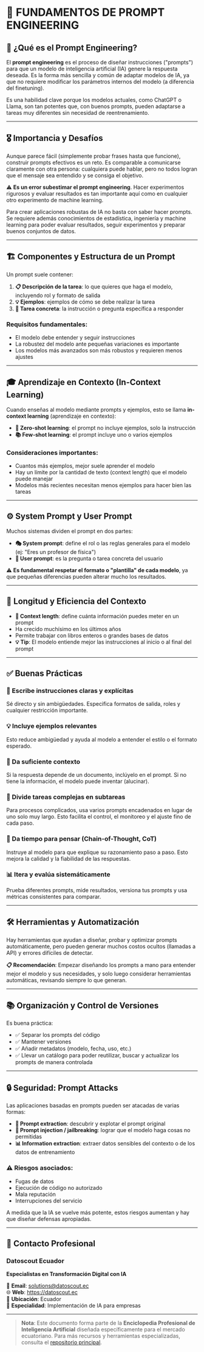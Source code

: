 # 🧠 **FUNDAMENTOS DE PROMPT ENGINEERING**

## 🎯 ¿Qué es el Prompt Engineering?

El **prompt engineering** es el proceso de diseñar instrucciones ("prompts") para que un modelo de inteligencia artificial (IA) genere la respuesta deseada. Es la forma más sencilla y común de adaptar modelos de IA, ya que no requiere modificar los parámetros internos del modelo (a diferencia del finetuning).

Es una habilidad clave porque los modelos actuales, como ChatGPT o Llama, son tan potentes que, con buenos prompts, pueden adaptarse a tareas muy diferentes sin necesidad de reentrenamiento.

---

## 🎖️ Importancia y Desafíos

Aunque parece fácil (simplemente probar frases hasta que funcione), construir prompts efectivos es un reto. Es comparable a comunicarse claramente con otra persona: cualquiera puede hablar, pero no todos logran que el mensaje sea entendido y se consiga el objetivo.

⚠️ **Es un error subestimar el prompt engineering**. Hacer experimentos rigurosos y evaluar resultados es tan importante aquí como en cualquier otro experimento de machine learning.

Para crear aplicaciones robustas de IA no basta con saber hacer prompts. Se requiere además conocimientos de estadística, ingeniería y machine learning para poder evaluar resultados, seguir experimentos y preparar buenos conjuntos de datos.

---

## 🏗️ Componentes y Estructura de un Prompt

Un prompt suele contener:

1. **📋 Descripción de la tarea**: lo que quieres que haga el modelo, incluyendo rol y formato de salida
2. **💡 Ejemplos**: ejemplos de cómo se debe realizar la tarea
3. **🎯 Tarea concreta**: la instrucción o pregunta específica a responder

### **Requisitos fundamentales:**
- El modelo debe entender y seguir instrucciones
- La robustez del modelo ante pequeñas variaciones es importante
- Los modelos más avanzados son más robustos y requieren menos ajustes

---

## 🎓 Aprendizaje en Contexto (In-Context Learning)

Cuando enseñas al modelo mediante prompts y ejemplos, esto se llama **in-context learning** (aprendizaje en contexto):

- **🚀 Zero-shot learning**: el prompt no incluye ejemplos, solo la instrucción
- **📚 Few-shot learning**: el prompt incluye uno o varios ejemplos

### **Consideraciones importantes:**
- Cuantos más ejemplos, mejor suele aprender el modelo
- Hay un límite por la cantidad de texto (context length) que el modelo puede manejar
- Modelos más recientes necesitan menos ejemplos para hacer bien las tareas

---

## ⚙️ System Prompt y User Prompt

Muchos sistemas dividen el prompt en dos partes:

- **🎭 System prompt**: define el rol o las reglas generales para el modelo (ej: "Eres un profesor de física")
- **👤 User prompt**: es la pregunta o tarea concreta del usuario

⚠️ **Es fundamental respetar el formato o "plantilla" de cada modelo**, ya que pequeñas diferencias pueden alterar mucho los resultados.

---

## 📏 Longitud y Eficiencia del Contexto

- **🔢 Context length**: define cuánta información puedes meter en un prompt
- Ha crecido muchísimo en los últimos años
- Permite trabajar con libros enteros o grandes bases de datos
- **💡 Tip**: El modelo entiende mejor las instrucciones al inicio o al final del prompt

---

## ✅ Buenas Prácticas

### 📝 Escribe instrucciones claras y explícitas
Sé directo y sin ambigüedades. Especifica formatos de salida, roles y cualquier restricción importante.

### 💡 Incluye ejemplos relevantes
Esto reduce ambigüedad y ayuda al modelo a entender el estilo o el formato esperado.

### 📖 Da suficiente contexto
Si la respuesta depende de un documento, inclúyelo en el prompt. Si no tiene la información, el modelo puede inventar (alucinar).

### 🔧 Divide tareas complejas en subtareas
Para procesos complicados, usa varios prompts encadenados en lugar de uno solo muy largo. Esto facilita el control, el monitoreo y el ajuste fino de cada paso.

### 🧩 Da tiempo para pensar (Chain-of-Thought, CoT)
Instruye al modelo para que explique su razonamiento paso a paso. Esto mejora la calidad y la fiabilidad de las respuestas.

### 📊 Itera y evalúa sistemáticamente
Prueba diferentes prompts, mide resultados, versiona tus prompts y usa métricas consistentes para comparar.

---

## 🛠️ Herramientas y Automatización

Hay herramientas que ayudan a diseñar, probar y optimizar prompts automáticamente, pero pueden generar muchos costos ocultos (llamadas a API) y errores difíciles de detectar.

**📋 Recomendación**: Empezar diseñando los prompts a mano para entender mejor el modelo y sus necesidades, y solo luego considerar herramientas automáticas, revisando siempre lo que generan.

---

## 📚 Organización y Control de Versiones

Es buena práctica:
- ✅ Separar los prompts del código
- ✅ Mantener versiones
- ✅ Añadir metadatos (modelo, fecha, uso, etc.)
- ✅ Llevar un catálogo para poder reutilizar, buscar y actualizar los prompts de manera controlada

---

## 🔒 Seguridad: Prompt Attacks

Las aplicaciones basadas en prompts pueden ser atacadas de varias formas:

- **🎯 Prompt extraction**: descubrir y explotar el prompt original
- **💉 Prompt injection / jailbreaking**: lograr que el modelo haga cosas no permitidas
- **📊 Information extraction**: extraer datos sensibles del contexto o de los datos de entrenamiento

### **⚠️ Riesgos asociados:**
- Fugas de datos
- Ejecución de código no autorizado
- Mala reputación
- Interrupciones del servicio

A medida que la IA se vuelve más potente, estos riesgos aumentan y hay que diseñar defensas apropiadas.

---

## 💼 Contacto Profesional

### Datoscout Ecuador
**Especialistas en Transformación Digital con IA**

📧 **Email**: solutions@datoscout.ec  
🌐 **Web**: https://datoscout.ec  
📍 **Ubicación**: Ecuador  
🎯 **Especialidad**: Implementación de IA para empresas

---

> **Nota**: Este documento forma parte de la **Enciclopedia Profesional de Inteligencia Artificial** diseñada específicamente para el mercado ecuatoriano. Para más recursos y herramientas especializadas, consulta el [repositorio principal](./README.md). 